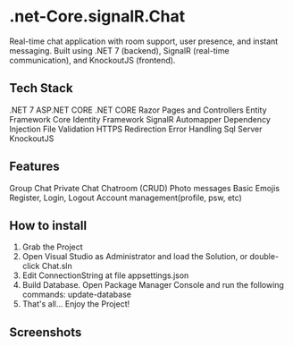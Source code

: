 # .net-Core.signalR.Chat
Real-time chat application with room support, user presence, and instant messaging. Built using .NET 7 (backend), SignalR (real-time communication), and KnockoutJS (frontend).

## Tech Stack
.NET 7
ASP.NET CORE
.NET CORE Razor Pages and Controllers
Entity Framework Core
Identity Framework
SignalR
Automapper
Dependency Injection
File Validation
HTTPS Redirection
Error Handling
Sql Server
KnockoutJS

## Features

Group Chat
Private Chat 
Chatroom (CRUD)
Photo messages
Basic Emojis
Register, Login, Logout
Account management(profile, psw, etc)

## How to install

1. Grab the Project
2. Open Visual Studio as Administrator and load the Solution,
   or double-click Chat.sln
3. Edit ConnectionString at file appsettings.json
4. Build Database.
   Open Package Manager Console and run the following commands:
      update-database
5. That's all... Enjoy the Project!

## Screenshots

